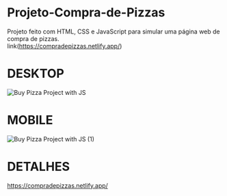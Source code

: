 # Projeto-Compra-de-Pizzas
Projeto feito com HTML, CSS e JavaScript para simular uma página web de compra de pizzas.<br />
link(https://compradepizzas.netlify.app/)
# DESKTOP
![Buy Pizza Project with JS](https://github.com/EliaxZen/Projeto-Compra-de-Pizzas/assets/132005740/bcbb98bb-cda6-48cb-a2e8-d353a61daf52)

# MOBILE
![Buy Pizza Project with JS (1)](https://github.com/EliaxZen/Projeto-Compra-de-Pizzas/assets/132005740/e29f5113-c887-4066-b37b-bea57186464b)

# DETALHES
https://compradepizzas.netlify.app/


